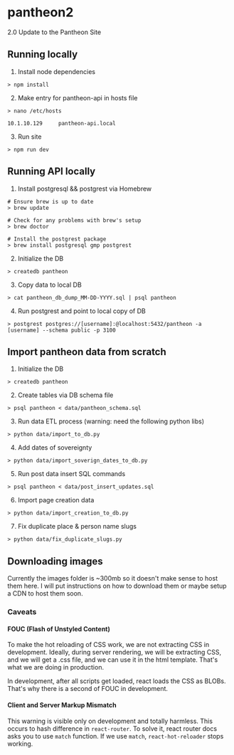 # pantheon2
2.0 Update to the Pantheon Site

## Running locally
1. Install node dependencies
  ```
  > npm install
  ```

2. Make entry for pantheon-api in hosts file
  ```
  > nano /etc/hosts

  10.1.10.129     pantheon-api.local
  ```

3. Run site
  ```
  > npm run dev
  ```

## Running API locally
1. Install postgresql && postgrest via Homebrew
  ```
  # Ensure brew is up to date
  > brew update

  # Check for any problems with brew's setup
  > brew doctor

  # Install the postgrest package
  > brew install postgresql gmp postgrest
  ```

2. Initialize the DB
  ```
  > createdb pantheon
  ```

3. Copy data to local DB
  ```
  > cat pantheon_db_dump_MM-DD-YYYY.sql | psql pantheon
  ```

4. Run postgrest and point to local copy of DB
```
> postgrest postgres://[username]:@localhost:5432/pantheon -a [username] --schema public -p 3100
```

## Import pantheon data from scratch

1. Initialize the DB
  ```
  > createdb pantheon
  ```

2. Create tables via DB schema file
  ```
  > psql pantheon < data/pantheon_schema.sql
  ```

3. Run data ETL process (warning: need the following python libs)
  ```
  > python data/import_to_db.py
  ```

4. Add dates of sovereignty
  ```
  > python data/import_soverign_dates_to_db.py
  ```

5. Run post data insert SQL commands
  ```
  > psql pantheon < data/post_insert_updates.sql
  ```

6. Import page creation data
  ```
  > python data/import_creation_to_db.py
  ```

7. Fix duplicate place & person name slugs
  ```
  > python data/fix_duplicate_slugs.py
  ```


## Downloading images

Currently the images folder is ~300mb so it doesn't make sense to host them here. I will put instructions on how to download them or maybe setup a CDN to host them soon.


### Caveats

#### FOUC (Flash of Unstyled Content)
To make the hot reloading of CSS work, we are not extracting CSS in development. Ideally, during server rendering, we will be extracting CSS, and we will get a .css file, and we can use it in the html template. That's what we are doing in production.

In development, after all scripts get loaded, react loads the CSS as BLOBs. That's why there is a second of FOUC in development.

#### Client and Server Markup Mismatch
This warning is visible only on development and totally harmless. This occurs to hash difference in `react-router`. To solve it, react router docs asks you to use `match` function. If we use `match`, `react-hot-reloader` stops working.
